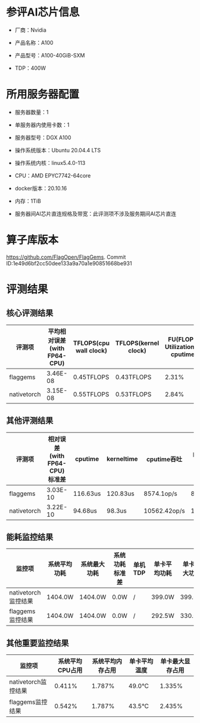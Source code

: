 # 参评AI芯片信息

* 厂商：Nvidia


* 产品名称：A100
* 产品型号：A100-40GiB-SXM
* TDP：400W

# 所用服务器配置

* 服务器数量：1


* 单服务器内使用卡数：1
* 服务器型号：DGX A100
* 操作系统版本：Ubuntu 20.04.4 LTS
* 操作系统内核：linux5.4.0-113
* CPU：AMD EPYC7742-64core
* docker版本：20.10.16
* 内存：1TiB
* 服务器间AI芯片直连规格及带宽：此评测项不涉及服务期间AI芯片直连

# 算子库版本

https://github.com/FlagOpen/FlagGems. Commit ID:1e49d6bf2cc50dee133a9a70a1e90851668be931

# 评测结果

## 核心评测结果

| 评测项  | 平均相对误差(with FP64-CPU) | TFLOPS(cpu wall clock) | TFLOPS(kernel clock) | FU(FLOPS Utilization)-cputime | FU-kerneltime |
| ---- | -------------- | -------------- | ------------ | ------ | ----- |
| flaggems | 3.46E-08    | 0.45TFLOPS       | 0.43TFLOPS        | 2.31% | 2.23% |
| nativetorch | 3.15E-08    | 0.55TFLOPS      | 0.53TFLOPS      | 2.84%      | 2.74%    |

## 其他评测结果

| 评测项  | 相对误差(with FP64-CPU)标准差 | cputime | kerneltime | cputime吞吐 | kerneltime吞吐 | 无预热时延 | 预热后时延 |
| ---- | -------------- | -------------- | ------------ | ------------ | -------------- | -------------- | ------------ |
| flaggems | 3.03E-10    | 116.63us       | 120.83us        | 8574.1op/s | 8275.95op/s | 973567.98us | 184.56us |
| nativetorch | 3.22E-10    | 94.68us       | 98.3us        | 10562.42op/s | 10172.53op/s | 888.2us | 133.64us |

## 能耗监控结果

| 监控项  | 系统平均功耗  | 系统最大功耗  | 系统功耗标准差 | 单机TDP | 单卡平均功耗 | 单卡最大功耗 | 单卡功耗标准差 | 单卡TDP |
| ---- | ------- | ------- | ------- | ----- | ------------ | ------------ | ------------- | ----- |
| nativetorch监控结果 | 1404.0W | 1404.0W | 0.0W   | /     | 399.0W       | 399.0W      | 0.0W        | 1404.0  |
| flaggems监控结果 | 1404.0W | 1404.0W | 0.0W   | /     | 292.5W       | 330.0W      | 37.5W        | 1404.0  |

## 其他重要监控结果

| 监控项  | 系统平均CPU占用 | 系统平均内存占用 | 单卡平均温度 | 单卡最大显存占用 |
| ---- | --------- | -------- | ------------ | -------------- |
| nativetorch监控结果 | 0.411%    | 1.787%   | 49.0°C       | 1.335%        |
| flaggems监控结果 | 0.542%    | 1.787%   | 43.5°C       | 2.435%        |
